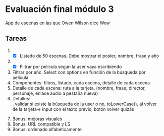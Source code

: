 # Evaluación final módulo 3

App de escenas en las que Owen Wilson dice Wow

## Tareas

1. - [x] Listado de 50 escenas. Debe mostrar el poster, nombre, frase y año
2. - [x] Filtrar por película según la user vaya escribiendo
3. Filtrar por año. Select con options en función de la búsqueda por película
4. Componentes: filtros, listado, cada escena, detalle de cada escena
5. Detalle de cada escena: ruta a la tarjeta, (nombre, frase, director, personaje, enlace audio a pestaña nueva)
6. Detalles: <form>, validar si existe la búsqueda de la user o no, toLowerCase(), al volver de la tarjeta-> input con el texto previo, botón volver quizás
7. Bonus: mejoras visuales
8. Bonus: URL compatible y LS
9. Bonus: ordenado alfabéticamente